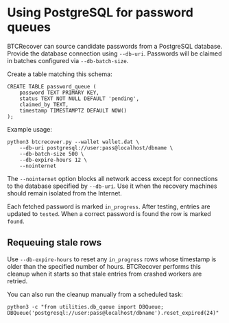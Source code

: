 # Using PostgreSQL for password queues

BTCRecover can source candidate passwords from a PostgreSQL database. Provide the database connection using `--db-uri`.
Passwords will be claimed in batches configured via `--db-batch-size`.

Create a table matching this schema:

```
CREATE TABLE password_queue (
    password TEXT PRIMARY KEY,
    status TEXT NOT NULL DEFAULT 'pending',
    claimed_by TEXT,
    timestamp TIMESTAMPTZ DEFAULT NOW()
);
```

Example usage:

```
python3 btcrecover.py --wallet wallet.dat \
    --db-uri postgresql://user:pass@localhost/dbname \
    --db-batch-size 500 \
    --db-expire-hours 12 \
    --nointernet
```

The `--nointernet` option blocks all network access except for connections to
the database specified by `--db-uri`. Use it when the recovery machines should
remain isolated from the Internet.

Each fetched password is marked `in_progress`. After testing, entries are updated to `tested`. When a correct password is found the row is marked `found`.

## Requeuing stale rows

Use `--db-expire-hours` to reset any `in_progress` rows whose timestamp is older
than the specified number of hours. BTCRecover performs this cleanup when it
starts so that stale entries from crashed workers are retried.

You can also run the cleanup manually from a scheduled task:

```
python3 -c "from utilities.db_queue import DBQueue; DBQueue('postgresql://user:pass@localhost/dbname').reset_expired(24)"
```
